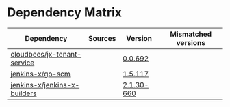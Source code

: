 # Dependency Matrix

Dependency | Sources | Version | Mismatched versions
---------- | ------- | ------- | -------------------
[cloudbees/jx-tenant-service](https://github.com/cloudbees/jx-tenant-service) |  | [0.0.692](https://github.com/cloudbees/jx-tenant-service/releases/tag/v0.0.692) | 
[jenkins-x/go-scm](https://github.com/jenkins-x/go-scm) |  | [1.5.117]() | 
[jenkins-x/jenkins-x-builders](https://github.com/jenkins-x/jenkins-x-builders) |  | [2.1.30-660]() | 
